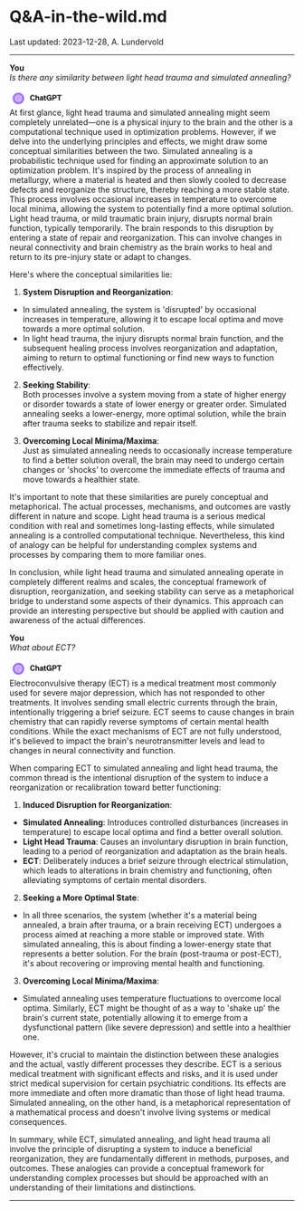 # Q&A-in-the-wild.md

Last updated: 2023-12-28, A. Lundervold

----

**You**<br>
_Is there any similarity between light head trauma and simulated annealing?_

<!--
<img src="./assets/GPT-MedAI.png" width="300"><br>
-->
<img src="../assets/ChatGPT.png" width="100"><br>
At first glance, light head trauma and simulated annealing might seem completely unrelated—one is a physical injury to the brain and the other is a computational technique used in optimization problems. However, if we delve into the underlying principles and effects, we might draw some conceptual similarities between the two. Simulated annealing is a probabilistic technique used for finding an approximate solution to an optimization problem. It's inspired by the process of annealing in metallurgy, where a material is heated and then slowly cooled to decrease defects and reorganize the structure, thereby reaching a more stable state. This process involves occasional increases in temperature to overcome local minima, allowing the system to potentially find a more optimal solution. Light head trauma, or mild traumatic brain injury, disrupts normal brain function, typically temporarily. The brain responds to this disruption by entering a state of repair and reorganization. This can involve changes in neural connectivity and brain chemistry as the brain works to heal and return to its pre-injury state or adapt to changes. 

Here's where the conceptual similarities lie: 

1. **System Disruption and Reorganization**: <br>
- In simulated annealing, the system is 'disrupted' by occasional increases in temperature, allowing it to escape local optima and move towards a more optimal solution. <br>
- In light head trauma, the injury disrupts normal brain function, and the subsequent healing process involves reorganization and adaptation, aiming to return to optimal functioning or find new ways to function effectively. 

2. **Seeking Stability**: <br>
Both processes involve a system moving from a state of higher energy or disorder towards a state of lower energy or greater order. Simulated annealing seeks a lower-energy, more optimal solution, while the brain after trauma seeks to stabilize and repair itself. 

3. **Overcoming Local Minima/Maxima**: <br> 
Just as simulated annealing needs to occasionally increase temperature to find a better solution overall, the brain may need to undergo certain changes or 'shocks' to overcome the immediate effects of trauma and move towards a healthier state. 

It's important to note that these similarities are purely conceptual and metaphorical. The actual processes, mechanisms, and outcomes are vastly different in nature and scope. Light head trauma is a serious medical condition with real and sometimes long-lasting effects, while simulated annealing is a controlled computational technique. Nevertheless, this kind of analogy can be helpful for understanding complex systems and processes by comparing them to more familiar ones. 

In conclusion, while light head trauma and simulated annealing operate in completely different realms and scales, the conceptual framework of disruption, reorganization, and seeking stability can serve as a metaphorical bridge to understand some aspects of their dynamics. This approach can provide an interesting perspective but should be applied with caution and awareness of the actual differences.

**You**<br>
_What about ECT?_

<!--
<img src="./assets/GPT-MedAI.png" width="300"><br>
-->
<img src="../assets/ChatGPT.png" width="100"><br>
Electroconvulsive therapy (ECT) is a medical treatment most commonly used for severe major depression, which has not responded to other treatments. It involves sending small electric currents through the brain, intentionally triggering a brief seizure. ECT seems to cause changes in brain chemistry that can rapidly reverse symptoms of certain mental health conditions. While the exact mechanisms of ECT are not fully understood, it's believed to impact the brain's neurotransmitter levels and lead to changes in neural connectivity and function. 

When comparing ECT to simulated annealing and light head trauma, the common thread is the intentional disruption of the system to induce a reorganization or recalibration toward better functioning: 

1. **Induced Disruption for Reorganization**: 
- **Simulated Annealing**: Introduces controlled disturbances (increases in temperature) to escape local optima and find a better overall solution. 
- **Light Head Trauma**: Causes an involuntary disruption in brain function, leading to a period of reorganization and adaptation as the brain heals. 
- **ECT**: Deliberately induces a brief seizure through electrical stimulation, which leads to alterations in brain chemistry and functioning, often alleviating symptoms of certain mental disorders. 

2. **Seeking a More Optimal State**: 
- In all three scenarios, the system (whether it's a material being annealed, a brain after trauma, or a brain receiving ECT) undergoes a process aimed at reaching a more stable or improved state. With simulated annealing, this is about finding a lower-energy state that represents a better solution. For the brain (post-trauma or post-ECT), it's about recovering or improving mental health and functioning. 

3. **Overcoming Local Minima/Maxima**: 
- Simulated annealing uses temperature fluctuations to overcome local optima. Similarly, ECT might be thought of as a way to 'shake up' the brain's current state, potentially allowing it to emerge from a dysfunctional pattern (like severe depression) and settle into a healthier one. 

However, it's crucial to maintain the distinction between these analogies and the actual, vastly different processes they describe. ECT is a serious medical treatment with significant effects and risks, and it is used under strict medical supervision for certain psychiatric conditions. Its effects are more immediate and often more dramatic than those of light head trauma. Simulated annealing, on the other hand, is a metaphorical representation of a mathematical process and doesn't involve living systems or medical consequences. 

In summary, while ECT, simulated annealing, and light head trauma all involve the principle of disrupting a system to induce a beneficial reorganization, they are fundamentally different in methods, purposes, and outcomes. These analogies can provide a conceptual framework for understanding complex processes but should be approached with an understanding of their limitations and distinctions.

---
